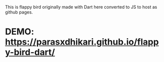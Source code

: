 This is flappy bird originally made with Dart here converted to JS to host as github pages.
# DEMO: https://parasxdhikari.github.io/flappy-bird-dart/
